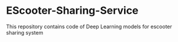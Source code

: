 # EScooter-Sharing-Service
This repository contains code of Deep Learning models for escooter sharing system
